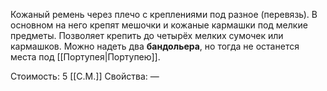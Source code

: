 Кожаный ремень через плечо с креплениями под разное (перевязь). В основном на него крепят мешочки и кожаные кармашки под мелкие предметы. Позволяет крепить до четырёх мелких сумочек или кармашков. Можно надеть два **бандольера**, но тогда не останется места под [[Портупея|Портупею]].


Стоимость: 5 [[С.М.]]
Свойства: —